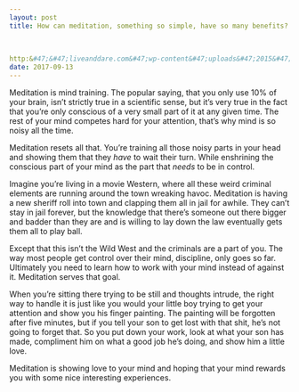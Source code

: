 ```yaml
---
layout: post
title: How can meditation, something so simple, have so many benefits?
    
        
    
http:&#47;&#47;liveanddare.com&#47;wp-content&#47;uploads&#47;2015&#47;01&#47;Benefits-of-Meditation-Infographic.png
date: 2017-09-13
---
```


<p>Meditation is mind training. The popular saying, that you only use 10% of your brain, isn’t strictly true in a scientific sense, but it’s very true in the fact that you’re only conscious of a very small part of it at any given time. The rest of your mind competes hard for your attention, that’s why mind is so noisy all the time.</p><p>Meditation resets all that. You’re training all those noisy parts in your head and showing them that they <i>have</i> to wait their turn. While enshrining the conscious part of your mind as the part that <i>needs</i> to be in control.</p><p>Imagine you’re living in a movie Western, where all these weird criminal elements are running around the town wreaking havoc. Meditation is having a new sheriff roll into town and clapping them all in jail for awhile. They can’t stay in jail forever, but the knowledge that there’s someone out there bigger and badder than they are and is willing to lay down the law eventually gets them all to play ball.</p><p>Except that this isn’t the Wild West and the criminals are a part of you. The way most people get control over their mind, discipline, only goes so far. Ultimately you need to learn how to work with your mind instead of against it. Meditation serves that goal.</p><p>When you’re sitting there trying to be still and thoughts intrude, the right way to handle it is just like you would your little boy trying to get your attention and show you his finger painting. The painting will be forgotten after five minutes, but if you tell your son to get lost with that shit, he’s not going to forget that. So you put down your work, look at what your son has made, compliment him on what a good job he’s doing, and show him a little love.</p><p>Meditation is showing love to your mind and hoping that your mind rewards you with some nice interesting experiences.</p>
